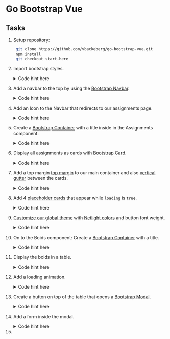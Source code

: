 # Go Bootstrap Vue

## Tasks

1. Setup repository:
   ```bash
    git clone https://github.com/vbackeberg/go-bootstrap-vue.git
    npm install
    git checkout start-here
   ```
2. Import bootstrap styles.

   <details>
   <summary>Code hint here</summary>

   #### **`App.vue`**

   ```scss
   @import "../node_modules/bootstrap/scss/bootstrap";
   ```

   This example comes with Sass installed.
   [Usually, you would need to install it yourself.](https://cli.vuejs.org/guide/css.html#pre-processors)

   </details>

3. Add a navbar to the top by using the [Bootstrap Navbar](https://getbootstrap.com/docs/5.1/components/navbar/).

   <details>
   <summary>Code hint here</summary>

   #### **`Navbar.vue`**

   ```html
   <nav class="navbar navbar-expand-lg navbar-light bg-light">
     <div class="container-fluid">
       <button
         class="navbar-toggler"
         type="button"
         data-bs-toggle="collapse"
         data-bs-target="#navbarTop"
       >
         <span class="navbar-toggler-icon"></span>
       </button>
       <div class="collapse navbar-collapse" id="navbarTop">
         <ul class="navbar-nav me-auto mb-2 mb-lg-0">
           <li class="nav-item">
             <router-link class="nav-link" to="/assignments"
               >Assignments</router-link
             >
           </li>
           <li class="nav-item">
             <router-link class="nav-link" to="/boids">Boids</router-link>
           </li>
         </ul>
         <button class="btn btn-primary">
           <i class="bi bi-person-fill"></i>
         </button>
       </div>
     </div>
   </nav>
   ```

 </details>

4. Add an Icon to the Navbar that redirects to our assignments page.

   <details>
   <summary>Code hint here</summary>

   #### **`App.vue`**

   ```scss
   @import "../node_modules/bootstrap-icons/font/bootstrap-icons.css";
   ```

   #### **`Navbar.vue`**

   ```html
   <router-link class="navbar-brand" to="/assignments">
     <img src="@/assets/brand.svg" height="38" width="38" />
   </router-link>
   ```

 </details>

5. Create a [Bootstrap Container](https://getbootstrap.com/docs/5.1/layout/containers/) with a title inside in the Assignments component:

   <details>
   <summary>Code hint here</summary>

   #### **`Assignments.vue`**

   ```html
   <div class="container">
     <h1 class="mb-5">Assignments</h1>
   </div>
   ```

 </details>

6. Display all assignments as cards with [Bootstrap Card](https://getbootstrap.com/docs/5.1/components/card/).

   <details>
   <summary>Code hint here</summary>

   #### **`Assignments.vue`**

   ```html
   <div class="container">
     <h1 class="mb-5">Assignments</h1>
     <div class="row row-cols-1 row-cols-md-2 row-cols-lg-3 row-cols-xl-4">
       <div v-for="assignment in assignments" v-bind:key="assignment.id">
         <div class="card">
           <img src="@/assets/example-logo.png" class="img-fluid" />
           <div class="card-body">
             <h5 class="card-title">{{ assignment.name }}</h5>
             <p class="card-text">{{ assignment.description }}</p>
             <div class="d-flex justify-content-between">
               <button class="btn btn-outline-danger">Delete</button>
               <button class="btn btn-outline-primary">Edit</button>
             </div>
           </div>
         </div>
       </div>
     </div>
   </div>
   ```

  </details>
  
7. Add a top margin [top margin](https://getbootstrap.com/docs/5.1/utilities/spacing/) to our main container and also [vertical gutter](https://getbootstrap.com/docs/5.1/layout/gutters/) between the cards.
   <details>
   <summary>Code hint here</summary>

    #### **`Assignments.vue`**

      ```html
      <div class="row gy-5 row-cols-1 row-cols-md-2 row-cols-lg-3 row-cols-xl-4">
        ...
      </div>
      ```

    #### **`App.vue`**

    ```html
    <main class="mt-4"></main>
    ```

  </details>

8. Add 4 [placeholder cards](https://getbootstrap.com/docs/5.1/components/placeholders/) that appear while `loading` is `true`.

   <details>
   <summary>Code hint here</summary>

   #### **`Assignments.vue`**

   ```html
   <template v-if="loading">
     <div v-for="i in [1, 2, 3, 4]" v-bind:key="i">
       <div class="card">
         <div style="height: 180px" class="bg-dark bg-opacity-25"></div>
         <div class="card-body">
           <h5 class="card-title placeholder-glow">
             <span class="placeholder col-6"></span>
           </h5>
           <div class="bg-dark bg-opacity-25"></div>
           <p class="card-text placeholder-glow">
             <span class="placeholder col-7"></span>
             <span class="placeholder col-4"></span>
             <span class="placeholder col-4"></span>
             <span class="placeholder col-6"></span>
             <span class="placeholder col-8"></span>
           </p>

           <div class="d-flex justify-content-between">
             <button
               class="btn btn-outline-danger disabled placeholder col-3"
             ></button>
             <button
               class="btn btn-outline-primary disabled placeholder col-2"
             ></button>
           </div>
         </div>
       </div>
     </div>
   </template>
   ```

  </details>

9. [Customize our global theme](https://getbootstrap.com/docs/5.1/customize/sass/#variable-defaults) with [Netlight colors](https://netlight365beta.sharepoint.com/sites/CommunicationsDesign/SitePages/Brandbook.aspx#colors) and button font weight.

   <details>
   <summary>Code hint here</summary>

   #### **`App.vue`**

   ```scss
   $secondary: #4d4d4d;
   $primary: #4a49cb;
   $danger: #fc4a4a;
   $warning: #fc9a1a;

   $btn-font-weight: 600;
   ```

  </details>

10. On to the Boids component: Create a [Bootstrap Container](https://getbootstrap.com/docs/5.1/layout/containers/) with a title.

    <details>
    <summary>Code hint here</summary>

    #### **`Boids.vue`**

    ```html
    <div class="container">
      <h1 class="mb-5">Available Boids</h1>
    </div>
    ```

    </details>

11. Display the boids in a table.

    <details>
    <summary>Code hint here</summary>

    #### **`Boids.vue`**

    ```html
    <table class="table table-hover">
      <thead class="table-light">
        <tr>
          <th scope="col">#</th>
          <th scope="col">First</th>
          <th scope="col">Last</th>
          <th scope="col">Availabe from</th>
          <th scope="col">Skillset</th>
        </tr>
      </thead>
      <tbody>
        <tr v-for="boid in boids" v-bind:key="boid.id">
          <td>
            <div class="form-check">
              <input class="form-check-input" type="checkbox" value="" />
            </div>
          </td>
          <td>{{ boid.firstName }}</td>
          <td>{{ boid.lastName }}</td>
          <td>{{ boid.availableFrom }}</td>
          <td>{{ boid.skillset }}</td>
        </tr>
      </tbody>
    </table>
    ```

    </details>

12. Add a loading animation.

    <details>
    <summary>Code hint here</summary>

    #### **`Boids.vue`**

    ```html
    <div
      v-if="loading"
      class="position-absolute top-50 start-50 translate-middle d-flex gap-3"
    >
      <div class="spinner-grow text-primary" role="status"></div>
      <div
        class="spinner-grow text-primary text-opacity-75"
        role="status"
      ></div>
      <div
        class="spinner-grow text-primary text-opacity-50"
        role="status"
      ></div>
      <div
        class="spinner-grow text-primary text-opacity-25"
        role="status"
      ></div>
    </div>
    ```

    </details>

13. Create a button on top of the table that opens a [Bootstrap Modal](https://getbootstrap.com/docs/5.1/components/modal/).

      <details>
      <summary>Code hint here</summary>

    #### **`Boids.vue`**

    ```html
    <div class="d-flex justify-content-end mb-3">
      <button
        class="btn btn-outline-primary"
        data-bs-toggle="modal"
        data-bs-target="#addBoidModal"
      >
        Add Boid
      </button>
    </div>

    ...

    <div class="modal fade" id="addBoidModal" tabindex="-1">
      <div
        class="modal-dialog modal-lg modal-fullscreen-md-down modal-dialog-centered"
      >
        <div class="modal-content">
          <div class="modal-header">
            <h5 class="modal-title" id="addBoidModalLabel">Add new boid</h5>
            <button
              type="button"
              class="btn-close"
              data-bs-dismiss="modal"
            ></button>
          </div>
          <div class="modal-body"></div>
          <div class="modal-footer">
            <button
              type="button"
              class="btn btn-outline-secondary"
              data-bs-dismiss="modal"
            >
              Close
            </button>
            <button type="button" class="btn btn-primary">Add</button>
          </div>
        </div>
      </div>
    </div>
    ```

      </details>

14. Add a form inside the modal.

    <details>
    <summary>Code hint here</summary>

    #### **`Boids.vue`**

    ```html
    <form>
      <div class="container-fluid">
        <div class="row row-cols-2">
          <div class="col">
            <label for="first-name" class="col-form-label">First name</label>
            <input type="text" class="form-control" id="first-name" />
          </div>
          <div class="col">
            <label for="last-name" class="col-form-label">Last name</label>
            <input type="text" class="form-control" id="last-name" />
          </div>
        </div>
        <div class="row row-cols-2">
          <div class="col">
            <label for="available-from" class="col-form-label"
              >Available from</label
            >
            <input class="form-control" id="available-from" />
          </div>
          <div class="col">
            <label for="skillset" class="col-form-label">Skillset</label>
            <textarea class="form-control" id="skillset"></textarea>
          </div>
        </div>
      </div>
    </form>
    ```

    </details>

15.
